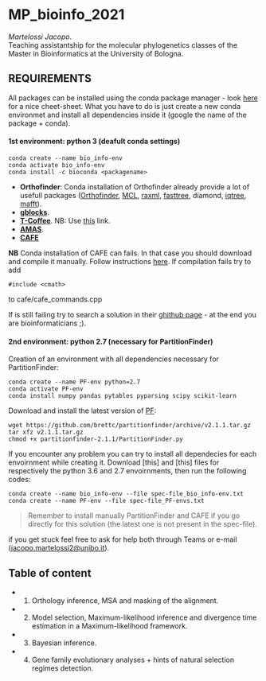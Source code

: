 
# MP_bioinfo_2021
*Martelossi Jacopo*.  
Teaching assistantship for the molecular phylogenetics classes of the Master in Bioinformatics at the University of Bologna.


## REQUIREMENTS

All packages can be installed using the conda package manager - look [here](https://docs.conda.io/projects/conda/en/4.6.0/_downloads/52a95608c49671267e40c689e0bc00ca/conda-cheatsheet.pdf) for a nice cheet-sheet. What you have to do is just create a new conda environmet and install all dependencies inside it (google the name of the package + conda). 

#### 1st environment: python 3 (deafult conda settings)

```
conda create --name bio_info-env
conda activate bio_info-env
conda install -c bioconda <packagename>
```

  * **Orthofinder**: Conda installation of Orthofinder already provide a lot of usefull packages ([Orthofinder](https://github.com/davidemms/OrthoFinder), [MCL](https://orthomcl.org/orthomcl/app), [raxml](https://cme.h-its.org/exelixis/web/software/raxml/), [fasttree](http://www.microbesonline.org/fasttree/), diamond, [iqtree](http://www.iqtree.org/), [mafft](https://mafft.cbrc.jp/alignment/server/)).
  * **[gblocks](https://mafft.cbrc.jp/alignment/server/)**.
  * **[T-Coffee](http://www.tcoffee.org/Projects/tcoffee/index.html#DOWNLOAD)**. NB: Use [this](https://anaconda.org/bioconda/t-coffee) link.
  * **[AMAS](https://pypi.org/project/amas/)**.
  * **[CAFE](https://hahnlab.github.io/CAFE/manual.html)**
 
**NB** Conda installation of CAFE can fails. In that case you should download and compile it manually. Follow instructions [here](https://github.com/hahnlab/CAFE/blob/master/docs/cafe_manual.pdf). If compilation fails try to add

```
#include <cmath>
```
to cafe/cafe_commands.cpp

If is still failing try to search a solution in their [ghithub page](https://github.com/hahnlab/CAFE/issues?q=is%3Aissue+) - at the end you are bioinformaticians ;). 

#### 2nd environment: python 2.7 (necessary for PartitionFinder)

Creation of an environment with all dependencies necessary for PartitionFinder:

```
conda create --name PF-env python=2.7
conda activate PF-env
conda install numpy pandas pytables pyparsing scipy scikit-learn
```

Download and install the latest version of [PF](https://apolo-docs.readthedocs.io/en/latest/software/applications/partitionFinder/2.1.1/):

```
wget https://github.com/brettc/partitionfinder/archive/v2.1.1.tar.gz
tar xfz v2.1.1.tar.gz
chmod +x partitionfinder-2.1.1/PartitionFinder.py
```
If you encounter any problem you can try to install all dependecies for each envoirnment while creating it. Download [this] and [this] files for respectively the python 3.6 and 2.7 envoirnments, then run the following codes:

```
conda create --name bio_info-env --file spec-file_bio_info-env.txt
conda create --name PF-env --file spec-file_PF-envs.txt
```

>Remember to install manually PartitionFinder and CAFE if you go directly for this solution (the latest one is not present in the spec-file).

 if you get stuck feel free to ask for help both through Teams or e-mail (jacopo.martelossi2@unibo.it).

## Table of content

 * 1. Orthology inference, MSA and masking of the alignment.
 * 2. Model selection, Maximum-likelihood inference and divergence time estimation in a Maximum-likelihood framework.
 * 3. Bayesian inference.
 * 4. Gene family evolutionary analyses +  hints of natural selection regimes detection.
